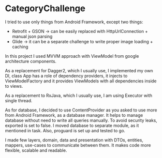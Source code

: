 # CategoryChallenge


 I tried to use only things from Android Framework, except two things:
 - Retrofit + GSON -> can be easily replaced with HttpUrlConnection + manual json parsing
 - Glide -> it can be a separate challenge to write proper image loading + caching

 In this project I used MVVM approach with ViewModel from google architecture components.
 
 As a replacement for Dagger2, which I usually use, I implemented my own DI, class App has a role
 of dependency providers, it injects to ViewModelFactory and it provides ViewModels with all dependencies
 inside to views.
 
 As a replacement to RxJava, which I usually use, I am using Executor with single thread.
 
 As for database, I decided to use ContentProvider as you asked to use more from Android Framework,
 as a database manager. It helps to manage database without need to write all queries manually. To
 avoid security leaks, exported is set to false. I moved database to separate module, as it
 mentioned in task.
 Also, proguard is set up and tested to go.

 I made few layers, domain, data and presentation with DTOs, entities, mappers, use-cases to communicate between
 them. It makes code more flexible, scalable and readable.